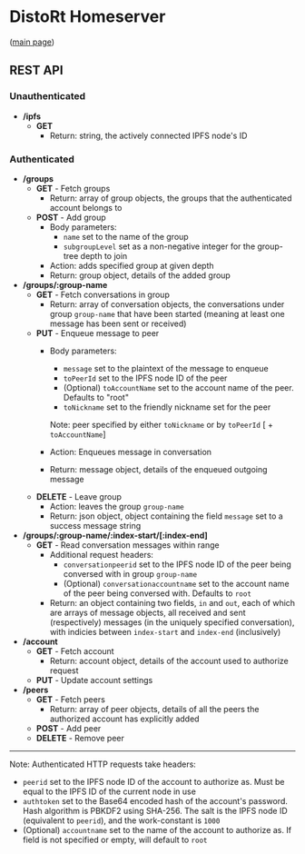 # DistoRt Homeserver
([main page](https://ryco117.github.io/distort-server))

## REST API
### Unauthenticated
* **/ipfs**
    * **GET**
        - Return: string, the actively connected IPFS node's ID
        
### Authenticated
* **/groups**
	* **GET** - Fetch groups
        - Return: array of group objects, the groups that the authenticated account belongs to
    * **POST** - Add group
        - Body parameters:
            - `name` set to the name of the group
            - `subgroupLevel` set as a non-negative integer for the group-tree depth to join
        - Action: adds specified group at given depth
        - Return: group object, details of the added group
* **/groups/:group-name**
	* **GET** - Fetch conversations in group
	    - Return: array of conversation objects, the conversations under group `group-name` that have been started (meaning at least one message has been sent or received)
	* **PUT** - Enqueue message to peer
        - Body parameters:
            - `message` set to the plaintext of the message to enqueue
            - `toPeerId` set to the IPFS node ID of the peer
            - (Optional) `toAccountName` set to the account name of the peer. Defaults to "root"
            - `toNickname` set to the friendly nickname set for the peer
            
            Note: peer specified by either `toNickname` or by `toPeerId` [ + `toAccountName`]
        - Action: Enqueues message in conversation
        - Return: message object, details of the enqueued outgoing message
	* **DELETE** - Leave group
	    - Action: leaves the group `group-name` 
	    - Return: json object, object containing the field `message` set to a success message string
* **/groups/:group-name/:index-start/[:index-end]**
	* **GET** - Read conversation messages within range
        - Additional request headers:
            * `conversationpeerid` set to the IPFS node ID of the peer being conversed with in group `group-name`
            * (Optional) `conversationaccountname` set to the account name of the peer being conversed with. Defaults to `root`
	    - Return: an object containing two fields, `in` and `out`, each of which are arrays of message objects, all received and sent (respectively) messages (in the uniquely specified conversation), with indicies between `index-start` and `index-end` (inclusively)
* **/account**
	* **GET** - Fetch account
        - Return: account object, details of the account used to authorize request
	* **PUT** - Update account settings
* **/peers**
	* **GET** - Fetch peers
        - Return: array of peer objects, details of all the peers the authorized account has explicitly added
	* **POST** - Add peer
	* **DELETE** - Remove peer
	
---
Note: Authenticated HTTP requests take headers: 
* `peerid` set to the IPFS node ID of the account to authorize as. Must be equal to the IPFS ID of the current node in use
* `authtoken` set to the Base64 encoded hash of the account's password. Hash algorithm is PBKDF2 using SHA-256. The salt is the IPFS node ID (equivalent to `peerid`), and the work-constant is `1000`
* (Optional) `accountname` set to the name of the account to authorize as. If field is not specified or empty, will default to `root`

